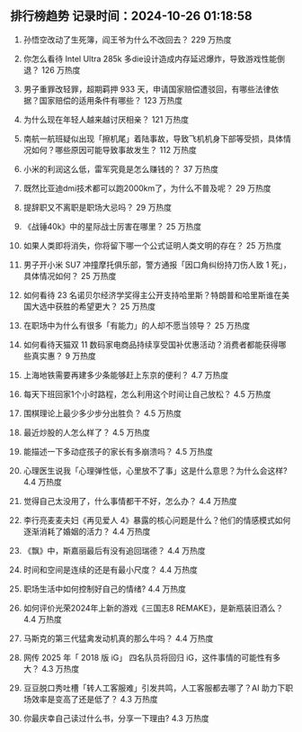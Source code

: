 
## 排行榜趋势 记录时间：2024-10-26 01:18:58
  
  1. 孙悟空改动了生死簿，阎王爷为什么不改回去？ 229 万热度
    
  2. 你怎么看待 Intel Ultra 285k 多die设计造成内存延迟爆炸，导致游戏性能倒退？ 126 万热度
    
  3. 男子重罪改轻罪，超期羁押 933 天，申请国家赔偿遭驳回，有哪些法律依据？国家赔偿的适用条件有哪些？ 123 万热度
    
  4. 为什么现在年轻人越来越讨厌相亲？ 121 万热度
    
  5. 南航一航班疑似出现「擦机尾」着陆事故，导致飞机机身下部等受损，具体情况如何？哪些原因可能导致事故发生？ 112 万热度
    
  6. 小米的利润这么低，雷军究竟是怎么赚钱的？ 37 万热度
    
  7. 既然比亚迪dmi技术都可以跑2000km了，为什么不普及呢？ 29 万热度
    
  8. 提辞职又不离职是职场大忌吗？ 29 万热度
    
  9. 《战锤40k》中的星际战士厉害在哪里？ 25 万热度
    
  10. 如果人类即将消失，你将留下哪一个公式证明人类文明的存在？ 25 万热度
    
  11. 男子开小米 SU7 冲撞摩托俱乐部，警方通报「因口角纠纷持刀伤人致 1 死」，具体情况如何？ 25 万热度
    
  12. 如何看待 23 名诺贝尔经济学奖得主公开支持哈里斯？特朗普和哈里斯谁在美国大选中获胜的希望更大？ 25 万热度
    
  13. 在职场中为什么有很多「有能力」的人却不愿当领导？ 25 万热度
    
  14. 如何看待天猫双 11 数码家电商品持续享受国补优惠活动？消费者都能获得哪些真实惠？ 9 万热度
    
  15. 上海地铁需要再建多少条能够赶上东京的便利？ 4.7 万热度
    
  16. 每天下班回家1个小时路程，怎么利用这个时间让自己放松？ 4.5 万热度
    
  17. 围棋理论上最少多少步分出胜负？ 4.5 万热度
    
  18. 最近炒股的人怎么样了？ 4.5 万热度
    
  19. 能描述一下多动症孩子的家长有多崩溃吗？ 4.5 万热度
    
  20. 心理医生说我「心理弹性低，心里放不了事」这是什么意思？为什么会这样? 4.4 万热度
    
  21. 觉得自己太没用了，什么事情都干不好，怎么办？ 4.4 万热度
    
  22. 李行亮麦麦夫妇《再见爱人 4》暴露的核心问题是什么？他们的情感模式如何逐渐消耗了婚姻的活力？ 4.4 万热度
    
  23. 《飘》中，斯嘉丽最后有没有追回瑞德？ 4.4 万热度
    
  24. 时间和空间是连续的还是有最小尺度？ 4.4 万热度
    
  25. 职场生活中如何控制好自己的情绪? 4.4 万热度
    
  26. 如何评价光荣2024年上新的游戏《三国志8 REMAKE》，是新瓶装旧酒么？ 4.4 万热度
    
  27. 马斯克的第三代猛禽发动机真的那么牛吗？ 4.4 万热度
    
  28. 网传 2025 年「 2018 版 iG」 四名队员将回归 iG，这件事情的可能性有多大？ 4.3 万热度
    
  29. 豆豆脱口秀吐槽「转人工客服难」引发共鸣，人工客服都去哪了？AI 助力下职场效率是变高了还是低了？ 4.3 万热度
    
  30. 你最庆幸自己读过什么书，分享一下理由? 4.3 万热度
    